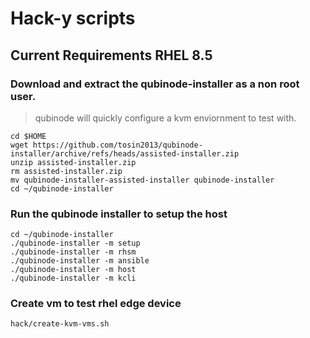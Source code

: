 # Hack-y scripts
## Current Requirements RHEL 8.5

### Download and extract the qubinode-installer as a non root user.
> qubinode will quickly configure a kvm enviornment to test with. 
```
cd $HOME
wget https://github.com/tosin2013/qubinode-installer/archive/refs/heads/assisted-installer.zip
unzip assisted-installer.zip
rm assisted-installer.zip
mv qubinode-installer-assisted-installer qubinode-installer
cd ~/qubinode-installer
```

### Run the qubinode installer to setup the host
```
cd ~/qubinode-installer
./qubinode-installer -m setup
./qubinode-installer -m rhsm
./qubinode-installer -m ansible
./qubinode-installer -m host
./qubinode-installer -m kcli
```

### Create vm to test rhel edge device
```
hack/create-kvm-vms.sh
```